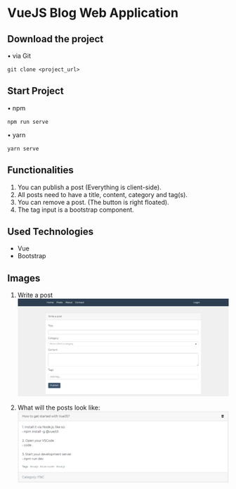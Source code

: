 # VueJS Blog Web Application
## Download the project

• via Git

```
git clone <project_url>
```

## Start Project

• npm

```
npm run serve
```

• yarn

```
yarn serve
```

## Functionalities

1. You can publish a post (Everything is client-side).
2. All posts need to have a title, content, category and tag(s).
3. You can remove a post. (The button is right floated).
4. The tag input is a bootstrap component.

## Used Technologies
- Vue
- Bootstrap

## Images

1. Write a post
![Write a post](https://raw.githubusercontent.com/andreipintilie/vue-blog-app/master/src/assets/Img1.PNG)

2. What will the posts look like:
![Post layout](https://raw.githubusercontent.com/andreipintilie/vue-blog-app/master/src/assets/Img2.PNG)
